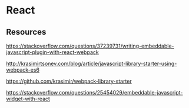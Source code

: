 # React


## Resources

https://stackoverflow.com/questions/37239731/writing-embeddable-javascript-plugin-with-react-webpack


http://krasimirtsonev.com/blog/article/javascript-library-starter-using-webpack-es6


https://github.com/krasimir/webpack-library-starter


https://stackoverflow.com/questions/25454029/embeddable-javascript-widget-with-react
